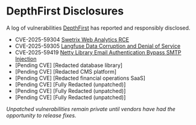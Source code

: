# DepthFirst Disclosures
A log of vulnerabilities [DepthFirst](https://www.depthfirst.com/) has reported and responsibly disclosed.  

* CVE-2025-59304 [Swetrix Web Analytics RCE](https://github.com/Swetrix/swetrix/pull/397](https://www.depthfirst.com/post/anatomy-of-an-automated-patch-fixing-a-file-upload-rce-cve-2025-59304))
* CVE-2025-59305 [Langfuse Data Corruption and Denial of Service](https://www.depthfirst.com/post/how-an-authorization-flaw-reveals-a-common-security-blind-spot-cve-2025-59305-case-study) 
* CVE-2025-59419 [Netty Library Email Authentication Bypass SMTP Injection](https://www.depthfirst.com/post/our-ai-agent-found-a-netty-zero-day-that-bypasses-email-authentication-the-story-of-cve-2025-59419)
* [Pending CVE] [Redacted database library]
* [Pending CVE] [Redacted CMS platform]
* [Pending CVE] [Redacted financial operations SaaS]
* [Pending CVE] [Fully Redacted (unpatched)]
* [Pending CVE] [Fully Redacted (unpatched)]
* [Pending CVE] [Fully Redacted (unpatched)]

_Unpatched vulnerabilities remain private until vendors have had the opportunity to release fixes._
